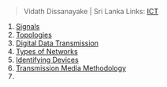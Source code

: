  > Vidath Dissanayake | Sri Lanka
> Links: [ICT](../ICT.md)

1. [Signals](Signals.md)
2. [Topologies](Topologies.md)
3. [Digital Data Transmission](Digital%20Data%20Transmission.md)
4. [Types of Networks](Types%20of%20Networks.md)
5. [Identifying Devices](Identifying%20Devices.md)
6. [Transmission Media Methodology](Transmission%20Media%20Methodology.md)
7. 